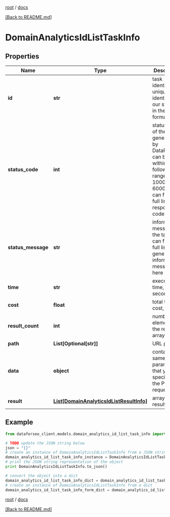 [root](./../ "root") / [docs](./ "docs")

[[Back to README.md]](./../README.md "[Back to README.md]")

# DomainAnalyticsIdListTaskInfo

## Properties

Name | Type | Description | Notes
------------ | ------------- | ------------- | -------------
**id** | **str** | task identifier unique task identifier in our system in the UUID format | [optional]
**status_code** | **int** | status code of the task generated by DataForSEO, can be within the following range: 10000-60000 you can find the full list of the response codes here | [optional]
**status_message** | **str** | informational message of the task you can find the full list of general informational messages here | [optional]
**time** | **str** | execution time, seconds | [optional]
**cost** | **float** | total tasks cost, USD | [optional]
**result_count** | **int** | number of elements in the result array | [optional]
**path** | **List[Optional[str]]** | URL path | [optional]
**data** | **object** | contains the same parameters that you specified in the POST request | [optional]
**result** | [**List[DomainAnalyticsIdListResultInfo]**](DomainAnalyticsIdListResultInfo.md) | array of results | [optional]

## Example

```python
from dataforseo_client.models.domain_analytics_id_list_task_info import DomainAnalyticsIdListTaskInfo

# TODO update the JSON string below
json = "{}"
# create an instance of DomainAnalyticsIdListTaskInfo from a JSON string
domain_analytics_id_list_task_info_instance = DomainAnalyticsIdListTaskInfo.from_json(json)
# print the JSON string representation of the object
print DomainAnalyticsIdListTaskInfo.to_json()

# convert the object into a dict
domain_analytics_id_list_task_info_dict = domain_analytics_id_list_task_info_instance.to_dict()
# create an instance of DomainAnalyticsIdListTaskInfo from a dict
domain_analytics_id_list_task_info_form_dict = domain_analytics_id_list_task_info.from_dict(domain_analytics_id_list_task_info_dict)
```

  

[root](./../ "root") / [docs](./ "docs")

[[Back to README.md]](./../README.md "[Back to README.md]")